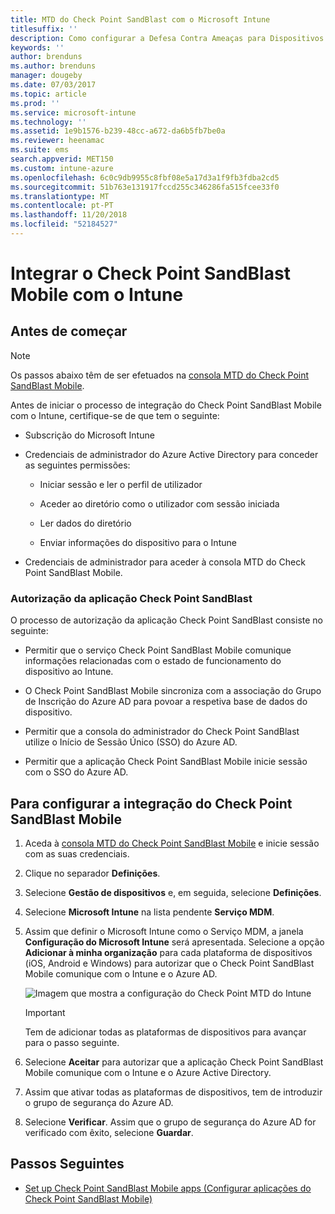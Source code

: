 ```yaml
---
title: MTD do Check Point SandBlast com o Microsoft Intune
titlesuffix: ''
description: Como configurar a Defesa Contra Ameaças para Dispositivos Móveis (MTD) do Check Point SandBlast com o Intune para controlar o acesso de dispositivos móveis aos seus recursos empresariais.
keywords: ''
author: brenduns
ms.author: brenduns
manager: dougeby
ms.date: 07/03/2017
ms.topic: article
ms.prod: ''
ms.service: microsoft-intune
ms.technology: ''
ms.assetid: 1e9b1576-b239-48cc-a672-da6b5fb7be0a
ms.reviewer: heenamac
ms.suite: ems
search.appverid: MET150
ms.custom: intune-azure
ms.openlocfilehash: 6c0c9db9955c8fbf08e5a17d3a1f9fb3fdba2cd5
ms.sourcegitcommit: 51b763e131917fccd255c346286fa515fcee33f0
ms.translationtype: MT
ms.contentlocale: pt-PT
ms.lasthandoff: 11/20/2018
ms.locfileid: "52184527"
---
```

# <a name="integrate-check-point-sandblast-mobile-with-intune"></a>Integrar o Check Point SandBlast Mobile com o Intune

## <a name="before-you-begin"></a>Antes de começar

> [!NOTE] 
> Os passos abaixo têm de ser efetuados na [consola MTD do Check Point SandBlast Mobile](https://intune-4.eu1.locsec.net/).

Antes de iniciar o processo de integração do Check Point SandBlast Mobile com o Intune, certifique-se de que tem o seguinte:

-   Subscrição do Microsoft Intune

-   Credenciais de administrador do Azure Active Directory para conceder as seguintes permissões:

    -   Iniciar sessão e ler o perfil de utilizador

    -   Aceder ao diretório como o utilizador com sessão iniciada

    -   Ler dados do diretório

    -   Enviar informações do dispositivo para o Intune

-   Credenciais de administrador para aceder à consola MTD do Check Point SandBlast Mobile.

### <a name="check-point-sandblast-app-authorization"></a>Autorização da aplicação Check Point SandBlast

O processo de autorização da aplicação Check Point SandBlast consiste no seguinte:

-   Permitir que o serviço Check Point SandBlast Mobile comunique informações relacionadas com o estado de funcionamento do dispositivo ao Intune.

-   O Check Point SandBlast Mobile sincroniza com a associação do Grupo de Inscrição do Azure AD para povoar a respetiva base de dados do dispositivo.

-   Permitir que a consola do administrador do Check Point SandBlast utilize o Início de Sessão Único (SSO) do Azure AD.

-   Permitir que a aplicação Check Point SandBlast Mobile inicie sessão com o SSO do Azure AD.

## <a name="to-set-up-check-point-sandblast-mobile-integration"></a>Para configurar a integração do Check Point SandBlast Mobile

1.  Aceda à [consola MTD do Check Point SandBlast Mobile](https://intune-4.eu1.locsec.net/) e inicie sessão com as suas credenciais.

2.  Clique no separador **Definições**.

3.  Selecione **Gestão de dispositivos** e, em seguida, selecione **Definições**.

4.  Selecione **Microsoft Intune** na lista pendente **Serviço MDM**.

5.  Assim que definir o Microsoft Intune como o Serviço MDM, a janela **Configuração do Microsoft Intune** será apresentada. Selecione a opção **Adicionar à minha organização** para cada plataforma de dispositivos (iOS, Android e Windows) para autorizar que o Check Point SandBlast Mobile comunique com o Intune e o Azure AD.

    ![Imagem que mostra a configuração do Check Point MTD do Intune](./media/checkpoint-MTD-1.PNG)

    > [!IMPORTANT]
    > Tem de adicionar todas as plataformas de dispositivos para avançar para o passo seguinte.

6.  Selecione **Aceitar** para autorizar que a aplicação Check Point SandBlast Mobile comunique com o Intune e o Azure Active Directory.

7.  Assim que ativar todas as plataformas de dispositivos, tem de introduzir o grupo de segurança do Azure AD.

8.  Selecione **Verificar**. Assim que o grupo de segurança do Azure AD for verificado com êxito, selecione **Guardar**.

## <a name="next-steps"></a>Passos Seguintes

- [Set up Check Point SandBlast Mobile apps (Configurar aplicações do Check Point SandBlast Mobile)](mtd-apps-ios-app-configuration-policy-add-assign.md)